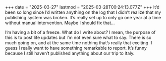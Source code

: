 +++
date = "2025-03-27"
lastmod = "2025-03-28T00:24:13.077Z"
+++
It’d been so long since I’d written anything on the log that I didn’t realize that my publishing system was broken. It’s really set up to only go one year at a time without manual intervention. Maybe I should fix that…

I’m having a bit of a freeze. What do I write about? I mean, the purpose of this is to post life updates but I’m not even sure what to say. There is so much going on, and at the same time nothing that’s really that exciting. I guess I really want to have something remarkable to report. It’s funny because I still haven’t published anything about our trip to Italy.